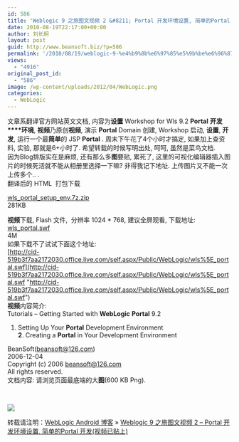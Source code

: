```yaml
---
id: 586
title: 'Weblogic 9 之旅图文视频 2 &#8211; Portal 开发环境设置, 简单的Portal 开发(视频已贴上)'
date: 2010-08-19T22:17:00+00:00
author: 刘长炯
layout: post
guid: http://www.beansoft.biz/?p=586
permalink: '/2010/08/19/weblogic-9-%e4%b9%8b%e6%97%85%e5%9b%be%e6%96%87%e8%a7%86%e9%a2%91-2-portal-%e5%bc%80%e5%8f%91%e7%8e%af%e5%a2%83%e8%ae%be%e7%bd%ae-%e7%ae%80%e5%8d%95%e7%9a%84portal-%e5%bc%80%e5%8f%91%e8%a7%86/'
views:
  - "4916"
original_post_id:
  - "586"
image: /wp-content/uploads/2012/04/WebLogic.png
categories:
  - WebLogic
---
```

文章系翻译官方网站英文文档, 内容为**设置** Workshop for Wls 9.2 **Portal** **开发****环境**, **视频**乃原创**视频**, 演示 **Portal** Domain 创建, Workshop 启动, **设置**, **开发**, 运行一个最**简单**的 JSP **Portal** . 周末下午花了4个小时才搞定, 如果加上查资料, 实验, 那就是6+小时了. 希望转载的时候写明出处, 呵呵, 虽然是菜鸟文档.   
因为Blog排版实在是麻烦, 还有那么多**图**要贴, 累死了, 这里的可视化编辑器插入图片的时候死活就不能从相册里选择一下嘛? 非得我记下地址. 上传图片又不能一次上传多个.. .   
翻译后的 HTML&#160; 打包下载 

[wls\_portal\_setup_env.7z.zip](http://www.blogjava.net/Files/beansoft/wls_portal_setup_env.7z.zip)   
281KB

**视频**下载, Flash 文件,&#160; 分辨率 1024 * 768, 建议全屏观看, 下载地址:   
[wls_portal.swf](http://beansoft.googlepages.com/wls_portal.swf)   
4M   
如果下载不了试试下面这个地址:   
[http://cid-519b3f7aa2172030.office.live.com/self.aspx/Public/WebLogic/wls%5E_portal.swf](http://cid-519b3f7aa2172030.office.live.com/self.aspx/Public/WebLogic/wls%5E_portal.swf "http://cid-519b3f7aa2172030.office.live.com/self.aspx/Public/WebLogic/wls%5E_portal.swf")   
**视频**内容简介:   
Tutorials &#8211; Getting Started with **WebLogic** **Portal** 9.2 

1. Setting Up Your **Portal** Development Environment   
**2**. Creating a **Portal** in Your Development Environment

BeanSoft(<beansoft@126.com>)   
2006-12-04   
Copyright (c) 2006 <beansoft@126.com>   
All rights reserved.   
文档内容: 请浏览页面最底端的大**图**(600 KB Png).

&#160;

![](http://www.blogjava.net/images/blogjava_net/beansoft/17930/o_wls_portal_Tutorials_setenv.png)

转载请注明：[WebLogic Android 博客](http://www.beansoft.biz) &raquo; [Weblogic 9 之旅图文视频 2 &#8211; Portal 开发环境设置, 简单的Portal 开发(视频已贴上)](http://www.beansoft.biz/2010/08/19/weblogic-9-%e4%b9%8b%e6%97%85%e5%9b%be%e6%96%87%e8%a7%86%e9%a2%91-2-portal-%e5%bc%80%e5%8f%91%e7%8e%af%e5%a2%83%e8%ae%be%e7%bd%ae-%e7%ae%80%e5%8d%95%e7%9a%84portal-%e5%bc%80%e5%8f%91%e8%a7%86/)